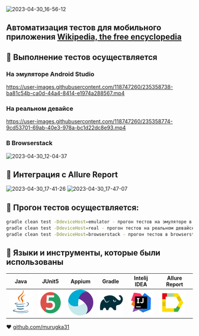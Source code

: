 ![2023-04-30_16-56-12](https://user-images.githubusercontent.com/118747260/235356820-cac5f8d0-b855-4d5c-85db-b5f1d5bbe814.png)
## Автоматизация тестов для мобильного приложения [Wikipedia, the free encyclopedia](https://https://ru.wikipedia.org/)

## :iphone: Выполнение тестов осуществляется
### На эмуляторе Android Studio

https://user-images.githubusercontent.com/118747260/235358738-ba81c54b-ca0d-44a4-8414-e1974a288567.mp4

### На реальном девайсе

https://user-images.githubusercontent.com/118747260/235358774-9cd53701-69ab-40e3-978a-bc1d22dc8e93.mp4

### В Browserstack
![2023-04-30_12-04-37](https://user-images.githubusercontent.com/118747260/235358693-545e4a81-e5fa-41df-b1f6-5bdc252136bc.png)

## :iphone: Интеграция с Allure Report
![2023-04-30_17-41-26](https://user-images.githubusercontent.com/118747260/235359286-b33ee5d0-d4e9-4a83-a12d-2a7ea3bfafad.png)
![2023-04-30_17-47-07](https://user-images.githubusercontent.com/118747260/235359441-c78939e5-b9af-4d9a-bb75-0c0d1737f2f4.png)

## :iphone: Прогон тестов осуществляется:
```bash
gradle clean test -DdeviceHost=emulator - прогон тестов на эмуляторе в Android Studio
gradle clean test -DdeviceHost=real - прогон тестов на реальном девайсе
gradle clean test -DdeviceHost=browserstack - прогон тестов в browserstack
```

## :iphone: Языки и инструменты, которые были использованы

|  Java  | JUnit5 | Appium | Gradle | Intelij IDEA | Allure Report |
|--------|--------|--------|--------|--------------|---------------|
|<img src="img/JAVA.svg" width=70 height=70>|<img src="img/Junit5.svg" width=70 height=70>|<img src="img/appium-logo-png-transparent.png" width=70 height=70>|<img src="img/Gradle.svg" width=70 height=70>|<img src="img/IDEA.svg" width=70 height=70>|<img src="img/AllureReport.svg" width=70 height=70>| 


:heart: <a target="_blank" href="https://github.com/murugka31">github.com/murugka31</a><br/>
